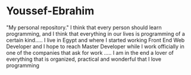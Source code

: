 # Youssef-Ebrahim
 "My personal repository."
I think that every person should learn programming, and I think that everything in our lives is programming of a certain kind..... I live in Egypt and where I started working Front End Web Developer and I hope to reach Master Developer while I work officially in one of the companies that ask for work ..... I am in the end a lover of everything that is organized, practical and wonderful that I love programming
